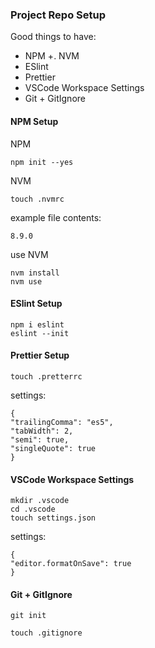 ### Project Repo Setup

Good things to have:

- NPM +. NVM
- ESlint
- Prettier
- VSCode Workspace Settings
- Git + GitIgnore

#### NPM Setup

NPM
```
npm init --yes
```

NVM
```
touch .nvmrc
```

example file contents:
```
8.9.0
```

use NVM
```
nvm install
nvm use
```

#### ESlint Setup

```
npm i eslint
eslint --init
```

#### Prettier Setup

```
touch .pretterrc
```

settings:

```
{
"trailingComma": "es5",
"tabWidth": 2,
"semi": true,
"singleQuote": true
}
```

#### VSCode Workspace Settings

```
mkdir .vscode
cd .vscode
touch settings.json
```

settings:

```
{
"editor.formatOnSave": true
}
```

#### Git + GitIgnore

```
git init
```

```
touch .gitignore
```
